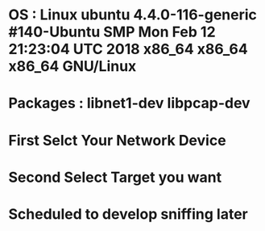 # OS : Linux ubuntu 4.4.0-116-generic #140-Ubuntu SMP Mon Feb 12 21:23:04 UTC 2018 x86_64 x86_64 x86_64 GNU/Linux
# Packages : libnet1-dev libpcap-dev
# First Selct Your Network Device
# Second Select Target you want
# Scheduled to develop sniffing later
